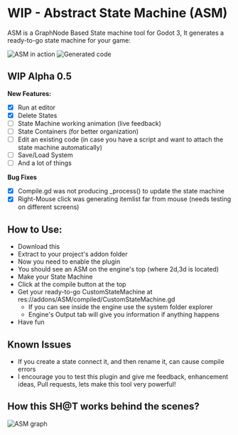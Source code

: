 # WIP - Abstract State Machine (ASM)

ASM is a GraphNode Based State machine tool for Godot 3, It generates a ready-to-go state machine
for your game:

![ASM in action](https://i.imgur.com/5PedUZm.png)
![Generated code](https://i.imgur.com/jAyiAeQ.png)

## WIP Alpha 0.5

**New Features:**

- [x] Run at editor
- [x] Delete States
- [ ] State Machine working animation (live feedback)
- [ ] State Containers (for better organization)
- [ ] Edit an existing code (in case you have a script and want to attach the state machine automatically)
- [ ] Save/Load System
- [ ] And a lot of things

**Bug Fixes**

- [x] Compile.gd was not producing _process() to update the state machine
- [x] Right-Mouse click was generating itemlist far from mouse (needs testing on different screens)

## How to Use:
* Download this
* Extract to your project's addon folder
* Now you need to enable the plugin
* You should see an ASM on the engine's top (where 2d,3d is located)
* Make your State Machine
* Click at the compile button at the top
* Get your ready-to-go CustomStateMachine at res://addons/ASM/compiled/CustomStateMachine.gd
	- If you can see inside the engine use the system folder explorer
	- Engine's Output tab will give you information if anything happens
* Have fun

## Known Issues
* If you create a state connect it, and then rename it, can cause compile errors
* I encourage you to test this plugin and give me feedback, enhancement ideas, Pull requests, lets make this tool very powerful!


## How this SH@T works behind the scenes?

![ASM graph](https://i.imgur.com/Rm326WU.png)
